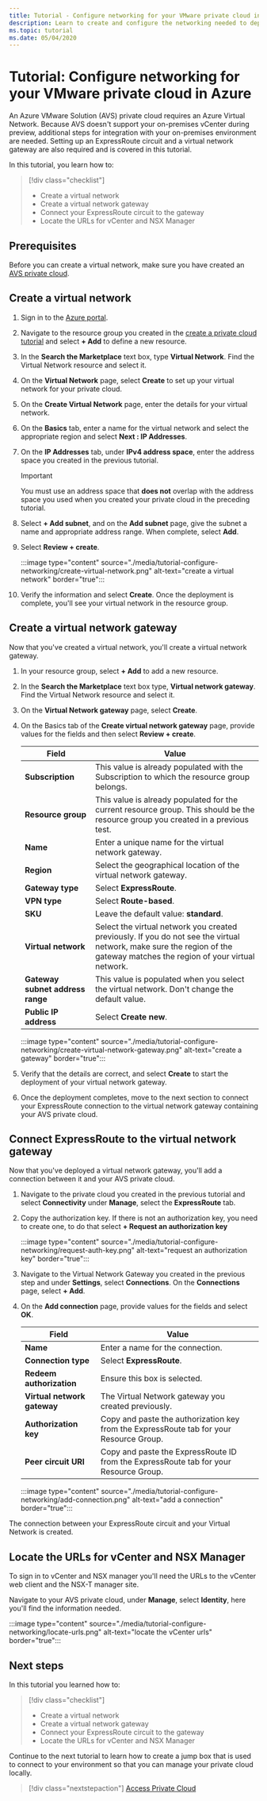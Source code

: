 ```yaml
---
title: Tutorial - Configure networking for your VMware private cloud in Azure
description: Learn to create and configure the networking needed to deploy your private cloud in Azure
ms.topic: tutorial
ms.date: 05/04/2020
---
```


# Tutorial: Configure networking for your VMware private cloud in Azure

An Azure VMware Solution (AVS) private cloud requires an Azure Virtual Network. Because AVS doesn't support your on-premises vCenter during preview, additional steps for integration with your on-premises environment are needed. Setting up an ExpressRoute circuit and a virtual network gateway are also required and is covered in this tutorial.

In this tutorial, you learn how to:

> [!div class="checklist"]
> * Create a virtual network
> * Create a virtual network gateway
> * Connect your ExpressRoute circuit to the gateway
> * Locate the URLs for vCenter and NSX Manager

## Prerequisites 
Before you can create a virtual network, make sure you have created an [AVS private cloud](tutorial-create-private-cloud.md). 

## Create a virtual network

1. Sign in to the [Azure portal](https://portal.azure.com).

1. Navigate to the resource group you created in the [create a private cloud tutorial](tutorial-create-private-cloud.md) and select **+ Add** to define a new resource. 

1. In the **Search the Marketplace** text box, type **Virtual Network**. Find the Virtual Network resource and select it.

1. On the **Virtual Network** page, select **Create** to set up your virtual network for your private cloud.

1. On the **Create Virtual Network** page, enter the details for your virtual network.

1. On the **Basics** tab, enter a name for the virtual network and select the appropriate region and select **Next : IP Addresses**.

1. On the **IP Addresses** tab, under **IPv4 address space**, enter the address space you created in the previous tutorial.

   > [!IMPORTANT]
   > You must use an address space that **does not** overlap with the address space you used when you created your private cloud in the preceding tutorial.

1. Select **+ Add subnet**, and on the **Add subnet** page, give the subnet a name and appropriate address range. When complete, select **Add**.

1. Select **Review + create**.

   :::image type="content" source="./media/tutorial-configure-networking/create-virtual-network.png" alt-text="create a virtual network" border="true":::

1. Verify the information and select **Create**. Once the deployment is complete, you'll see your virtual network in the resource group.

## Create a virtual network gateway

Now that you've created a virtual network, you'll create a virtual network gateway.

1. In your resource group, select **+ Add** to add a new resource.

1. In the **Search the Marketplace** text box type, **Virtual network gateway**. Find the Virtual Network resource and select it.

1. On the **Virtual Network gateway** page, select **Create**.

1. On the Basics tab of the **Create virtual network gateway** page, provide values for the fields and then select **Review + create**. 

   | Field | Value |
   | --- | --- |
   | **Subscription** | This value is already populated with the Subscription to which the resource group belongs. |
   | **Resource group** | This value is already populated for the current resource group. This should be the resource group you created in a previous test. |
   | **Name** | Enter a unique name for the virtual network gateway. |
   | **Region** | Select the geographical location of the virtual network gateway. |
   | **Gateway type** | Select **ExpressRoute**. |
   | **VPN type** | Select **Route-based**. |
   | **SKU** | Leave the default value: **standard**. |
   | **Virtual network** | Select the virtual network you created previously. If you do not see the virtual network, make sure the region of the gateway matches the region of your virtual network. |
   | **Gateway subnet address range** | This value is populated when you select the virtual network. Don't change the default value. |
   | **Public IP address** | Select **Create new**. |

   :::image type="content" source="./media/tutorial-configure-networking/create-virtual-network-gateway.png" alt-text="create a gateway" border="true":::

1. Verify that the details are correct, and select **Create** to start the deployment of your virtual network gateway. 
1. Once the deployment completes, move to the next section to connect your ExpressRoute connection to the virtual network gateway containing your AVS private cloud.

## Connect ExpressRoute to the virtual network gateway

Now that you've deployed a virtual network gateway, you'll add a connection between it and your AVS private cloud.

1. Navigate to the private cloud you created in the previous tutorial and select **Connectivity** under **Manage**, select the **ExpressRoute** tab.

1. Copy the authorization key. If there is not an authorization key, you need to create one, to do that select **+ Request an authorization key**

   :::image type="content" source="./media/tutorial-configure-networking/request-auth-key.png" alt-text="request an authorization key" border="true":::

1. Navigate to the Virtual Network Gateway you created
in the previous step and under **Settings**, select **Connections**. On the **Connections** page, select **+ Add**.

1. On the **Add connection** page, provide values for the fields and select **OK**. 

   | Field | Value |
   | --- | --- |
   | **Name**  | Enter a name for the connection.  |
   | **Connection type**  | Select **ExpressRoute**.  |
   | **Redeem authorization**  | Ensure this box is selected.  |
   | **Virtual network gateway** | The Virtual Network gateway you created previously.  |
   | **Authorization key**  | Copy and paste the authorization key from the ExpressRoute tab for your Resource Group. |
   | **Peer circuit URI**  | Copy and paste the ExpressRoute ID from the ExpressRoute tab for your Resource Group.  |

   :::image type="content" source="./media/tutorial-configure-networking/add-connection.png" alt-text="add a connection" border="true":::

The connection between your ExpressRoute circuit and your Virtual Network is created.



## Locate the URLs for vCenter and NSX Manager

To sign in to vCenter and NSX manager you'll need the URLs to the vCenter web client and the NSX-T manager site. 

Navigate to your AVS private cloud, under **Manage**, select **Identity**, here you'll find the information needed.

:::image type="content" source="./media/tutorial-configure-networking/locate-urls.png" alt-text="locate the vCenter urls" border="true":::

## Next steps

In this tutorial you learned how to:

> [!div class="checklist"]
> * Create a virtual network
> * Create a virtual network gateway
> * Connect your ExpressRoute circuit to the gateway
> * Locate the URLs for vCenter and NSX Manager

Continue to the next tutorial to learn how to create a jump box that is used to connect to your environment so that you can manage your private cloud locally.

> [!div class="nextstepaction"]
> [Access Private Cloud](tutorial-access-private-cloud.md)
